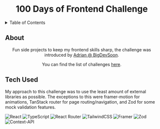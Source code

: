 <h1 align='center'>100 Days of Frontend Challenge</h1>

<details>
  <summary>Table of Contents</summary>

  <ol>
    <li><a href='#about'>About</a></li>
    <li><a href='#tech'>Tech Used</a></li>
  </ol>
</details>


## About
<span id='about'></span>
<p align='center'>Fun side projects to keep my frontend skills sharp, the challenge was introduced by <a href='https://dev.to/bigsondev/100-free-frontend-challenges-3f0' target="_blank">Adrian @ BigDevSoon</a>.</p>
<p align='center'>You can find the list of challenges <a href='https://app.bigdevsoon.me/challenges' target='_blank'>here</a>.</p>

## Tech Used
<span id='tech'></span>
<p>My approach to this challenge was to use the least amount of external libraries as possible. The exceptions to this were framer-motion for animations, TanStack router for page routing/navigation, and Zod for some mock validation features.</p>

![React](https://img.shields.io/badge/react-%2320232a.svg?style=for-the-badge&logo=react&logoColor=%2361DAFB)
![TypeScript](https://img.shields.io/badge/typescript-%23007ACC.svg?style=for-the-badge&logo=typescript&logoColor=white)
![React Router](https://img.shields.io/badge/React_Router-CA4245?style=for-the-badge&logo=react-router&logoColor=white)
![TailwindCSS](https://img.shields.io/badge/tailwindcss-%2338B2AC.svg?style=for-the-badge&logo=tailwind-css&logoColor=white)
![Framer](https://img.shields.io/badge/Framer-black?style=for-the-badge&logo=framer&logoColor=blue)
![Zod](https://img.shields.io/badge/zod-%233068b7.svg?style=for-the-badge&logo=zod&logoColor=white)
![Context-API](https://img.shields.io/badge/Context--Api-000000?style=for-the-badge&logo=react)

